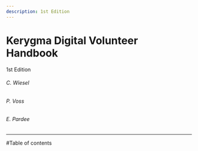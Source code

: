 ```yaml
---
description: 1st Edition
---
```


# Kerygma Digital Volunteer Handbook
1st Edition
###### C. Wiesel
###### P. Voss
###### E. Pardee
<hr>
#Table of contents
